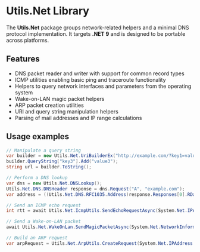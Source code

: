 # Utils.Net Library

The **Utils.Net** package groups network-related helpers and a minimal DNS protocol implementation.
It targets **.NET 9** and is designed to be portable across platforms.

## Features

- DNS packet reader and writer with support for common record types
- ICMP utilities enabling basic ping and traceroute functionality
- Helpers to query network interfaces and parameters from the operating system
- Wake-on-LAN magic packet helpers
- ARP packet creation utilities
- URI and query string manipulation helpers
- Parsing of mail addresses and IP range calculations

## Usage examples
```csharp
// Manipulate a query string
var builder = new Utils.Net.UriBuilderEx("http://example.com/?key1=value1&key2=value2");
builder.QueryString["key3"].Add("value3");
string url = builder.ToString();

// Perform a DNS lookup
var dns = new Utils.Net.DNSLookup();
Utils.Net.DNS.DNSHeader response = dns.Request("A", "example.com");
var address = ((Utils.Net.DNS.RFC1035.Address)response.Responses[0].RData).IPAddress;

// Send an ICMP echo request
int rtt = await Utils.Net.IcmpUtils.SendEchoRequestAsync(System.Net.IPAddress.Parse("8.8.8.8"));

// Send a Wake-on-LAN packet
await Utils.Net.WakeOnLan.SendMagicPacketAsync(System.Net.NetworkInformation.PhysicalAddress.Parse("01-23-45-67-89-AB"));

// Build an ARP request
var arpRequest = Utils.Net.ArpUtils.CreateRequest(System.Net.IPAddress.Parse("192.168.1.1"), System.Net.NetworkInformation.PhysicalAddress.Parse("00-11-22-33-44-55"), System.Net.IPAddress.Parse("192.168.1.2"));
```

